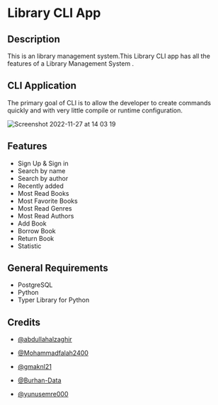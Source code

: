 # Library CLI App

## Description

This is an library management system.This Library CLI app has all the features of a Library Management System .

## CLI Application

The primary goal of CLI is to allow the developer to create commands quickly and with very little compile or runtime configuration.

![Screenshot 2022-11-27 at 14 03 19](https://user-images.githubusercontent.com/108811520/230594419-a0a90fba-8949-436b-9ccf-c798dc762c90.png)




## Features

- Sign Up & Sign in
- Search by name
- Search by author
- Recently added
- Most Read Books
- Most Favorite Books
- Most Read Genres
- Most Read Authors
- Add Book
- Borrow Book
- Return Book
- Statistic



## General Requirements

- PostgreSQL
- Python
- Typer Library for Python


## Credits

- [@abdullahalzaghir](https://github.com/abdullahalzaghir)
- [@Mohammadfalah2400](https://github.com/Mohammadfalah2400)

- [@gmaknl21](https://github.com/gmaknl21)
- [@Burhan-Data](https://github.com/Burhan-Data)
- [@yunusemre000](https://github.com/yunusemre000)

